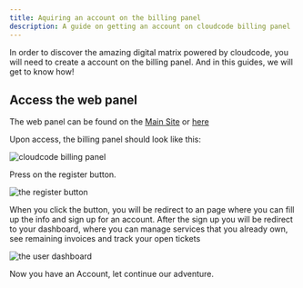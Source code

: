 ```yaml
---
title: Aquiring an account on the billing panel
description: A guide on getting an account on cloudcode billing panel
---
```


In order to discover the amazing digital matrix powered by cloudcode, you will need to create a account on the billing panel. And in this guides, we will get to know how!

## Access the web panel
The web panel can be found on the [Main Site](https://cloudcode.site) or [here](https://billing.cloudcode.site)

Upon access, the billing panel should look like this:

<img src="../assets/billinghomepage.png" alt='cloudcode billing panel'>

Press on the register button.

<img src="../assets/registerbutton.png" alt='the register button'>

When you click the button, you will be redirect to an page where you can fill up the info and sign up for an account. After the sign up you will be redirect to your dashboard, where you can manage services that you already own, see remaining invoices and track your open tickets

<img src="../assets/userdashboard.png" alt='the user dashboard'>

Now you have an Account, let continue our adventure.
